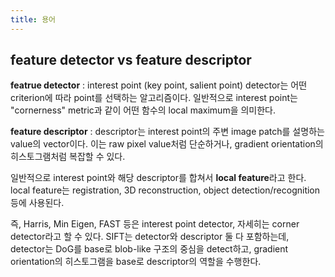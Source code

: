```yaml
---
title: 용어
---
```


## feature detector vs feature descriptor
**featrue detector** : interest point (key point, salient point) detector는 어떤 criterion에 따라 point를 선택하는 알고리즘이다. 일반적으로 interest point는 "cornerness" metric과 같이 어떤 함수의 local maximum을 의미한다.

**feature descriptor** : descriptor는 interest point의 주변 image patch를 설명하는 value의 vector이다. 이는 raw pixel value처럼 단순하거나, gradient orientation의 히스토그램처럼 복잡할 수 있다.

일반적으로 interest point와 해당 descriptor를 합쳐서 **local feature**라고 한다. local feature는 registration, 3D reconstruction, object detection/recognition 등에 사용된다.

즉, Harris, Min Eigen, FAST 등은 interest point detector, 자세히는 corner detector라고 할 수 있다. SIFT는 detector와 descriptor 둘 다 포함하는데, detector는 DoG를 base로 blob-like 구조의 중심을 detect하고,  gradient orientation의 히스토그램을 base로 descriptor의 역할을 수행한다.

